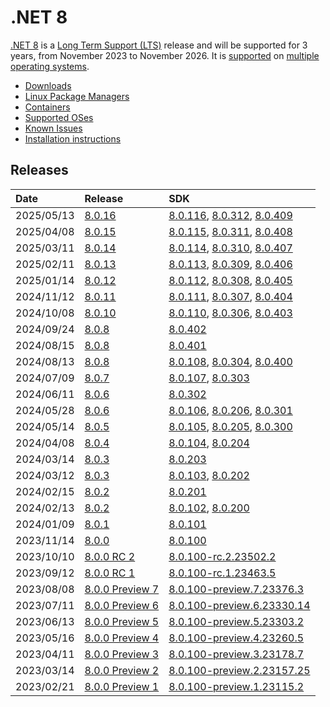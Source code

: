 # .NET 8

[.NET 8](https://devblogs.microsoft.com/dotnet/announcing-dotnet-8/) is a [Long Term Support (LTS)](../../release-policies.md) release and will be supported for 3 years, from November 2023 to November 2026. It is [supported](../../support.md) on [multiple operating systems](supported-os.md).

- [Downloads](https://dotnet.microsoft.com/download/dotnet/8.0)
- [Linux Package Managers](https://learn.microsoft.com/dotnet/core/install/linux)
- [Containers](https://hub.docker.com/_/microsoft-dotnet)
- [Supported OSes](supported-os.md)
- [Known Issues](known-issues.md)
- [Installation instructions](install.md)

## Releases

| Date | Release | SDK |
| :-- | :-- | :-- |
| 2025/05/13 | [8.0.16](./8.0.16/8.0.16.md) | [8.0.116](./8.0.16/8.0.116.md), [8.0.312](./8.0.16/8.0.312.md), [8.0.409](./8.0.16/8.0.16.md) |
| 2025/04/08 | [8.0.15](./8.0.15/8.0.15.md) | [8.0.115](./8.0.15/8.0.115.md), [8.0.311](./8.0.15/8.0.311.md), [8.0.408](./8.0.15/8.0.15.md) |
| 2025/03/11 | [8.0.14](./8.0.14/8.0.14.md) | [8.0.114](./8.0.14/8.0.114.md), [8.0.310](./8.0.14/8.0.310.md), [8.0.407](./8.0.14/8.0.14.md) |
| 2025/02/11 | [8.0.13](./8.0.13/8.0.13.md) | [8.0.113](./8.0.13/8.0.113.md), [8.0.309](./8.0.13/8.0.309.md), [8.0.406](./8.0.13/8.0.13.md) |
| 2025/01/14 | [8.0.12](./8.0.12/8.0.12.md) | [8.0.112](./8.0.12/8.0.112.md), [8.0.308](./8.0.12/8.0.308.md), [8.0.405](./8.0.12/8.0.12.md) |
| 2024/11/12 | [8.0.11](./8.0.11/8.0.11.md) | [8.0.111](./8.0.11/8.0.111.md), [8.0.307](./8.0.11/8.0.307.md), [8.0.404](./8.0.11/8.0.11.md) |
| 2024/10/08 | [8.0.10](./8.0.10/8.0.10.md) | [8.0.110](./8.0.10/8.0.110.md), [8.0.306](./8.0.10/8.0.306.md), [8.0.403](./8.0.10/8.0.10.md) |
| 2024/09/24 | [8.0.8](./8.0.8/8.0.8.md) | [8.0.402](./8.0.8/8.0.402.md) |
| 2024/08/15 | [8.0.8](./8.0.8/8.0.8.md) | [8.0.401](./8.0.8/8.0.401.md) |
| 2024/08/13 | [8.0.8](./8.0.8/8.0.8.md) | [8.0.108](./8.0.8/8.0.108.md), [8.0.304](./8.0.8/8.0.304.md), [8.0.400](./8.0.8/8.0.8.md) |
| 2024/07/09 | [8.0.7](./8.0.7/8.0.7.md) | [8.0.107](./8.0.7/8.0.107.md), [8.0.303](./8.0.7/8.0.7.md) |
| 2024/06/11 | [8.0.6](./8.0.6/8.0.6.md) | [8.0.302](./8.0.6/8.0.302.md) |
| 2024/05/28 | [8.0.6](./8.0.6/8.0.6.md) | [8.0.106](./8.0.6/8.0.106.md), [8.0.206](./8.0.6/8.0.206.md), [8.0.301](./8.0.6/8.0.6.md) |
| 2024/05/14 | [8.0.5](./8.0.5/8.0.5.md) | [8.0.105](./8.0.5/8.0.105.md), [8.0.205](./8.0.5/8.0.205.md), [8.0.300](./8.0.5/8.0.5.md) |
| 2024/04/08 | [8.0.4](./8.0.4/8.0.4.md) | [8.0.104](./8.0.4/8.0.104.md), [8.0.204](./8.0.4/8.0.4.md) |
| 2024/03/14 | [8.0.3](./8.0.3/8.0.3.md) | [8.0.203](./8.0.3/8.0.203.md) |
| 2024/03/12 | [8.0.3](./8.0.3/8.0.3.md) | [8.0.103](./8.0.3/8.0.103.md), [8.0.202](./8.0.3/8.0.3.md) |
| 2024/02/15 | [8.0.2](./8.0.2/8.0.2.md) | [8.0.201](./8.0.2/8.0.201.md) |
| 2024/02/13 | [8.0.2](./8.0.2/8.0.2.md) | [8.0.102](./8.0.2/8.0.102.md), [8.0.200](./8.0.2/8.0.2.md) |
| 2024/01/09 | [8.0.1](./8.0.1/8.0.1.md) | [8.0.101](./8.0.1/8.0.1.md) |
| 2023/11/14 | [8.0.0](./8.0.0/8.0.0.md) | [8.0.100](./8.0.0/8.0.0.md) |
| 2023/10/10 | [8.0.0 RC 2](./preview/8.0.0-rc.2.md) | [8.0.100-rc.2.23502.2](./preview/8.0.0-rc.2.md) |
| 2023/09/12 | [8.0.0 RC 1](./preview/8.0.0-rc.1.md) | [8.0.100-rc.1.23463.5](./preview/8.0.0-rc.1.md) |
| 2023/08/08 | [8.0.0 Preview 7](./preview/8.0.0-preview.7.md) | [8.0.100-preview.7.23376.3](./preview/8.0.0-preview.7.md) |
| 2023/07/11 | [8.0.0 Preview 6](./preview/8.0.0-preview.6.md) | [8.0.100-preview.6.23330.14](./preview/8.0.0-preview.6.md) |
| 2023/06/13 | [8.0.0 Preview 5](./preview/8.0.0-preview.5.md) | [8.0.100-preview.5.23303.2](./preview/8.0.0-preview.5.md) |
| 2023/05/16 | [8.0.0 Preview 4](./preview/8.0.0-preview.4.md) | [8.0.100-preview.4.23260.5](./preview/8.0.0-preview.4.md) |
| 2023/04/11 | [8.0.0 Preview 3](./preview/8.0.0-preview.3.md) | [8.0.100-preview.3.23178.7](./preview/8.0.0-preview.3.md) |
| 2023/03/14 | [8.0.0 Preview 2](./preview/8.0.0-preview.2.md) | [8.0.100-preview.2.23157.25](./preview/8.0.0-preview.2.md) |
| 2023/02/21 | [8.0.0 Preview 1](./preview/8.0.0-preview.1.md) | [8.0.100-preview.1.23115.2](./preview/8.0.0-preview.1.md) |
